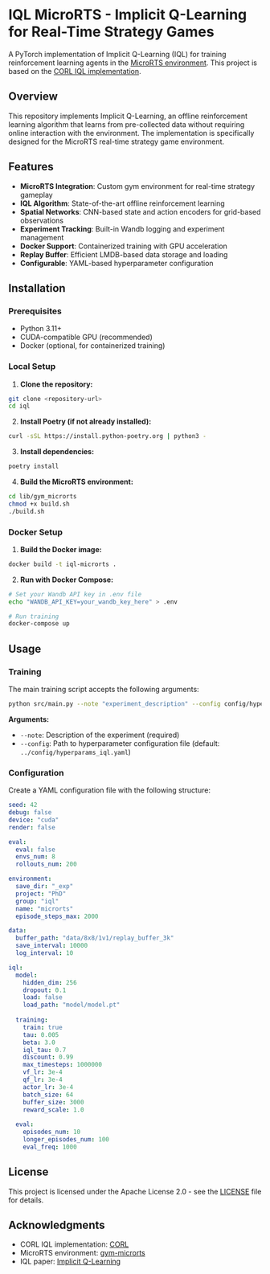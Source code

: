 # IQL MicroRTS - Implicit Q-Learning for Real-Time Strategy Games

A PyTorch implementation of Implicit Q-Learning (IQL) for training reinforcement learning agents in the [MicroRTS environment](https://github.com/Farama-Foundation/MicroRTS-Py). This project is based on the [CORL IQL implementation](https://github.com/corl-team/CORL/blob/main/algorithms/offline/iql.py).

## Overview

This repository implements Implicit Q-Learning, an offline reinforcement learning algorithm that learns from pre-collected data without requiring online interaction with the environment. The implementation is specifically designed for the MicroRTS real-time strategy game environment.

## Features

- **MicroRTS Integration**: Custom gym environment for real-time strategy gameplay
- **IQL Algorithm**: State-of-the-art offline reinforcement learning
- **Spatial Networks**: CNN-based state and action encoders for grid-based observations
- **Experiment Tracking**: Built-in Wandb logging and experiment management
- **Docker Support**: Containerized training with GPU acceleration
- **Replay Buffer**: Efficient LMDB-based data storage and loading
- **Configurable**: YAML-based hyperparameter configuration

## Installation

### Prerequisites

- Python 3.11+
- CUDA-compatible GPU (recommended)
- Docker (optional, for containerized training)

### Local Setup

1. **Clone the repository:**
```bash
git clone <repository-url>
cd iql
```

2. **Install Poetry (if not already installed):**
```bash
curl -sSL https://install.python-poetry.org | python3 -
```

3. **Install dependencies:**
```bash
poetry install
```

4. **Build the MicroRTS environment:**
```bash
cd lib/gym_microrts
chmod +x build.sh
./build.sh
```

### Docker Setup

1. **Build the Docker image:**
```bash
docker build -t iql-microrts .
```

2. **Run with Docker Compose:**
```bash
# Set your Wandb API key in .env file
echo "WANDB_API_KEY=your_wandb_key_here" > .env

# Run training
docker-compose up
```

## Usage

### Training

The main training script accepts the following arguments:

```bash
python src/main.py --note "experiment_description" --config config/hyperparams_iql.yaml
```

**Arguments:**
- `--note`: Description of the experiment (required)
- `--config`: Path to hyperparameter configuration file (default: `../config/hyperparams_iql.yaml`)

### Configuration

Create a YAML configuration file with the following structure:

```yaml
seed: 42
debug: false
device: "cuda"
render: false

eval:
  eval: false
  envs_num: 8
  rollouts_num: 200

environment:
  save_dir: "_exp"
  project: "PhD"
  group: "iql"
  name: "microrts"
  episode_steps_max: 2000

data:
  buffer_path: "data/8x8/1v1/replay_buffer_3k"
  save_interval: 10000
  log_interval: 10

iql:
  model:
    hidden_dim: 256
    dropout: 0.1
    load: false
    load_path: "model/model.pt"
  
  training:
    train: true
    tau: 0.005
    beta: 3.0
    iql_tau: 0.7
    discount: 0.99
    max_timesteps: 1000000
    vf_lr: 3e-4
    qf_lr: 3e-4
    actor_lr: 3e-4
    batch_size: 64
    buffer_size: 3000
    reward_scale: 1.0
  
  eval:
    episodes_num: 10
    longer_episodes_num: 100
    eval_freq: 1000
```

## License

This project is licensed under the Apache License 2.0 - see the [LICENSE](LICENSE) file for details.

## Acknowledgments

- CORL IQL implementation: [CORL](https://github.com/corl-team/CORL/blob/main/algorithms/offline/iql.py)
- MicroRTS environment: [gym-microrts](https://github.com/Farama-Foundation/MicroRTS-Py)
- IQL paper: [Implicit Q-Learning](https://arxiv.org/pdf/2110.06169.pdf)